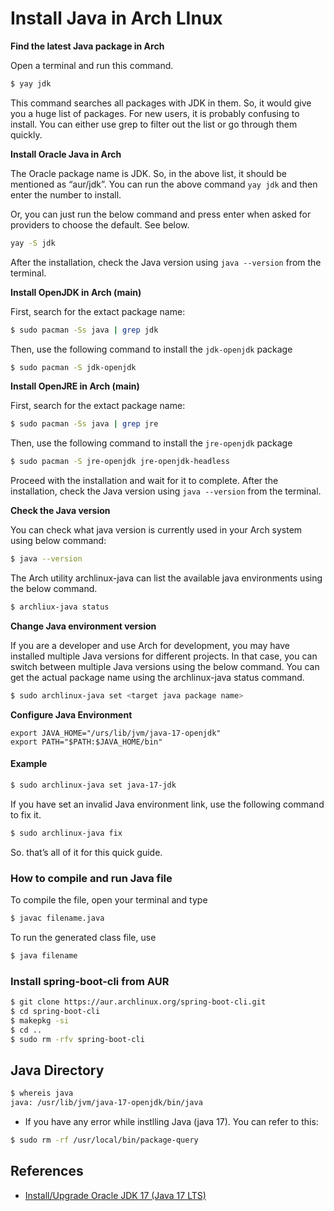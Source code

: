 # Install Java in Arch LInux 

**Find the latest Java package in Arch**

Open a terminal and run this command.

```bash
$ yay jdk
```
This command searches all packages with JDK in them. 
So, it would give you a huge list of packages. For new users, it is probably confusing to install. 
You can either use grep to filter out the list or go through them quickly.

**Install Oracle Java in Arch**

The Oracle package name is JDK. So, in the above list, it should be mentioned as “aur/jdk”. 
You can run the above command `yay jdk` and then enter the number to install.

Or, you can just run the below command and press enter when asked for providers to choose the default. 
See below.

```bash
yay -S jdk
```
After the installation, check the Java version using `java --version` from the terminal.

**Install OpenJDK in Arch (main)** 

First, search for the extact package name:

```bash
$ sudo pacman -Ss java | grep jdk
```
Then, use the following command to install the `jdk-openjdk` package

``` bash
$ sudo pacman -S jdk-openjdk
```
**Install OpenJRE in Arch (main)**

First, search for the extact package name:

```bash
$ sudo pacman -Ss java | grep jre
```
Then, use the following command to install the `jre-openjdk` package

``` bash
$ sudo pacman -S jre-openjdk jre-openjdk-headless
```
Proceed with the installation and wait for it to complete. 
After the installation, check the Java version using `java --version` from the terminal.

**Check the Java version**

You  can check what java version is currently used in your Arch system using below command:

``` bash
$ java --version
```
The Arch utility archlinux-java can list the available java environments using the below command.

``` bash
$ archliux-java status
```
**Change Java environment version**

If you are a developer and use Arch for development, 
you may have installed multiple Java versions for different projects. 
In that case, you can switch between multiple Java versions using the below command. 
You can get the actual package name using the archlinux-java status command.

``` bash
$ sudo archlinux-java set <target java package name>
```
**Configure Java Environment**

```
export JAVA_HOME="/urs/lib/jvm/java-17-openjdk"
export PATH="$PATH:$JAVA_HOME/bin"
```

#### Example

``` bash
$ sudo archlinux-java set java-17-jdk
```
If you have set an invalid Java environment link, use the following command to fix it.

``` bash
$ sudo archlinux-java fix
```
So. that’s all of it for this quick guide.

### How to compile and run Java file 

To compile the file, open your terminal and type

``` bash
$ javac filename.java
```
To run the generated class file, use

``` bash
$ java filename
```
### Install spring-boot-cli from AUR

``` bash
$ git clone https://aur.archlinux.org/spring-boot-cli.git
$ cd spring-boot-cli
$ makepkg -si
$ cd ..
$ sudo rm -rfv spring-boot-cli
```
## Java Directory

``` bash
$ whereis java
java: /usr/lib/jvm/java-17-openjdk/bin/java
``` 
- If you have any error while instlling Java (java 17). You can refer to this:

``` bash
$ sudo rm -rf /usr/local/bin/package-query
```
## References

- [Install/Upgrade Oracle JDK 17 (Java 17 LTS) ](https://www.linuxcapable.com/how-to-install-oracle-jdk-17-java-17-lts-on-linux-mint-20/)
